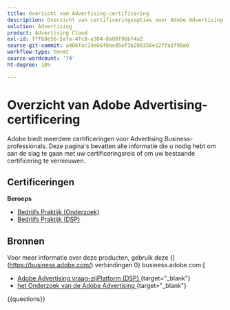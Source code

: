 ```yaml
---
title: Overzicht van Advertising-certificering
description: Overzicht van certificeringsopties voor Adobe Advertising
solution: Advertising
product: Advertising Cloud
exl-id: fffb8e56-5afa-4fc0-a384-8a00f96b74a2
source-git-commit: a406fac14e66f8aed5ef3b288356e12ffa1f98a0
workflow-type: tm+mt
source-wordcount: '74'
ht-degree: 10%

---
```


# Overzicht van Adobe Advertising-certificering

Adobe biedt meerdere certificeringen voor Advertising Business-professionals.  Deze pagina&#39;s bevatten alle informatie die u nodig hebt om aan de slag te gaan met uw certificeringsreis of om uw bestaande certificering te vernieuwen.

## Certificeringen

**Beroeps**

* [ Bedrijfs Praktijk (Onderzoek) ](/help/certifications/aac/aac-search-p-business.md) <!--AD0-E501-->
* [ Bedrijfs Praktijk (DSP) ](/help/certifications/aac/aac-dsp-p-business.md) <!--AD0-E502-->

## Bronnen

Voor meer informatie over deze producten, gebruik deze {](https://business.adobe.com/) verbindingen 0} business.adobe.com:[

* [ Adobe Advertising vraag-zijPlatform (DSP) ](https://business.adobe.com/products/advertising/demand-side-platform.html) {target="_blank"}
* [ het Onderzoek van de Adobe Advertising ](https://business.adobe.com/products/advertising/search-marketing-management.html) {target="_blank"}

{{questions}}

